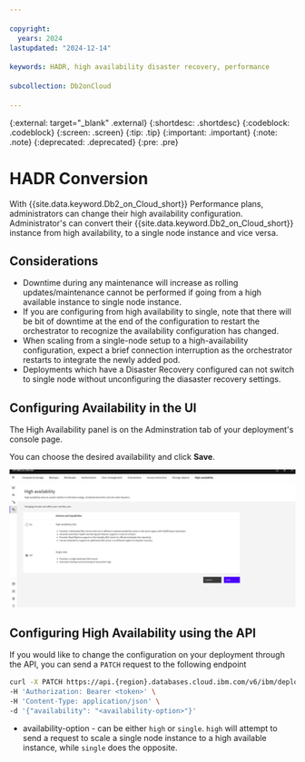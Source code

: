 ```yaml
---

copyright:
  years: 2024
lastupdated: "2024-12-14"

keywords: HADR, high availability disaster recovery, performance

subcollection: Db2onCloud

---
```


<!-- Attribute definitions --> 
{:external: target="_blank" .external}
{:shortdesc: .shortdesc}
{:codeblock: .codeblock}
{:screen: .screen}
{:tip: .tip}
{:important: .important}
{:note: .note}
{:deprecated: .deprecated}
{:pre: .pre}

# HADR Conversion

With {{site.data.keyword.Db2_on_Cloud_short}} Performance plans, administrators can change their high availability configuration. Administrator's can convert their {{site.data.keyword.Db2_on_Cloud_short}} instance from high availability, to a single node instance and vice versa.

## Considerations
- Downtime during any maintenance will increase as rolling updates/maintenance cannot be performed if going from a high available instance to single node instance.
- If you are configuring from high availability to single, note that there will be bit of downtime at the end of the configuration to restart the orchestrator to recognize the availability configuration has changed.
- When scaling from a single-node setup to a high-availability configuration, expect a brief connection interruption as the orchestrator restarts to integrate the newly added pod. 
- Deployments which have a Disaster Recovery configured can not switch to single node without unconfiguring the diasaster recovery settings.

## ****Configuring Availability in the UI****

The High Availability panel is on the Adminstration tab of your deployment's console page.

You can choose the desired availability and click **Save**.

![high_availability_page.png](images/high_availability_page.png)


## ****Configuring High Availability using the API**** 

If you would like to change the configuration on your deployment through the API, you can send a `PATCH` request to the following endpoint

```bash
curl -X PATCH https://api.{region}.databases.cloud.ibm.com/v6/ibm/deployments/{guid}/availability \
-H 'Authorization: Bearer <token>' \
-H 'Content-Type: application/json' \
-d '{"availability": "<availability-option>"}'
```

- availability-option - can be either `high` or `single`. `high` will attempt to send a request to scale a single node instance to a high available instance, while `single` does the opposite.